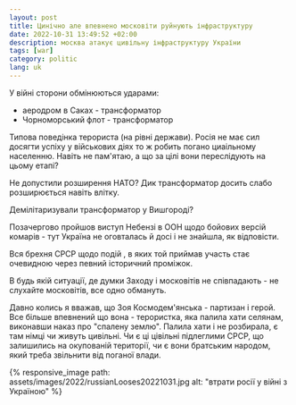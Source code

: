 ```yaml
---
layout: post
title: Цинічно але впевнено московіти руйнують інфраструктуру
date: 2022-10-31 13:49:52 +02:00
description: москва атакує цивільну інфраструктуру України
tags: [war]
category: politic
lang: uk
---
```


У війні сторони обмінюються ударами:
- аеродром в Саках - трансформатор
- Чорноморський флот - трансформатор 

Типова поведінка терориста (на рівні держави).
Росія не має сил досягти успіху у військових діях то ж робить погано циаільному населенню.
Навіть не пам'ятаю, а що за цілі вони переслідують на цьому етапі?

Не допустили розширення НАТО?
Дик трансформатор досить слабо розширюється навіть влітку.

Демілітаризували трансформатор у Вишгороді? 

Позачергово пройшов виступ Небензі в ООН щодо бойових версій комарів - тут Україна не оговталась й досі і не знайшла, як відповісти.

Вся брехня СРСР щодо подій , в яких той приймав участь стає очевидною через певний історичний проміжок.

В будь якій ситуації, де думки Заходу і московітів не співпадають - не слухайте московітів, все одно обмануть.

Давно колись я вважав, що Зоя Космодем'янська - партизан і герой.
Все більше впевнений що вона - терористка, яка палила хати селянам, виконавши наказ про "спалену землю".
Палила хати і не розбирала, є там німці чи живуть цивільні.
Чи є ці цівільні підлеглими СРСР, що залишились на окупованій території, чи є вони братським народом, який треба звільнити від поганої влади.

{% responsive_image path: assets/images/2022/russianLooses20221031.jpg alt: "втрати росії у війні з Україною" %}
